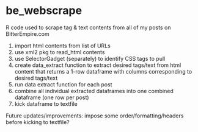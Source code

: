 # be_webscrape
R code used to scrape tag &amp; text contents from all of my posts on BitterEmpire.com
1. import html contents from list of URLs
2. use xml2 pkg to read_html contents
3. use SelectorGadget (separately) to identify CSS tags to pull
4. create data_extract function to extract desired tags/text from html content that returns a 1-row dataframe with columns corresponding to desired tags/text 
5. run data extract function for each post
6. combine all individual extracted dataframes into one combined dataframe (one row per post)
7. kick dataframe to textfile

Future updates/improvements: impose some order/formatting/headers before kicking to textfile?
